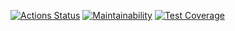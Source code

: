 [![Actions Status](https://github.com/ruslVT/java-project-73/workflows/hexlet-check/badge.svg)](https://github.com/ruslVT/java-project-73/actions)
[![Maintainability](https://api.codeclimate.com/v1/badges/62b4fe1dd5166f53d05a/maintainability)](https://codeclimate.com/github/ruslVT/java-project-73/maintainability)
[![Test Coverage](https://api.codeclimate.com/v1/badges/62b4fe1dd5166f53d05a/test_coverage)](https://codeclimate.com/github/ruslVT/java-project-73/test_coverage)